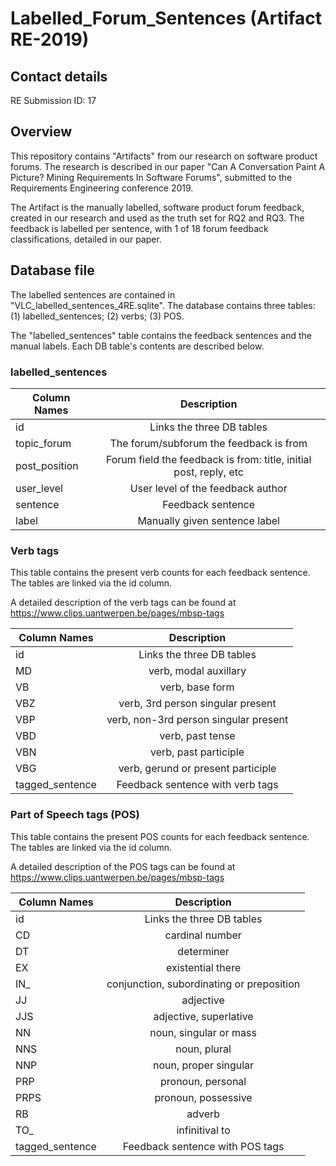 # Labelled_Forum_Sentences (Artifact RE-2019)
## Contact details

RE Submission ID: 17

## Overview
This repository contains "Artifacts" from our research on software product forums. The research is described in our paper "Can A Conversation Paint A Picture? Mining Requirements In Software Forums", submitted to the Requirements Engineering conference 2019.

The Artifact is the manually labelled, software product forum feedback, created in our research and used as the truth set for RQ2 and RQ3. The feedback is labelled per sentence, with 1 of 18 forum feedback classifications, detailed in our paper. 

## Database file

The labelled sentences are contained in "VLC_labelled_sentences_4RE.sqlite". The database contains three tables: (1) labelled_sentences; (2) verbs; (3) POS.

The "labelled_sentences" table contains the feedback sentences and the manual labels.
Each DB table's contents are described below.

### labelled_sentences

| Column Names  | Description           | 
| ------------- |:-------------:| 
| id     | Links the three DB tables | 
| topic_forum   | The forum/subforum the feedback is from     | 
| post_position | Forum field the feedback is from: title, initial post, reply, etc      | 
| user_level     | User level of the feedback author | 
| sentence   | Feedback sentence      | 
|label | Manually given sentence label      | 

### Verb tags

This table contains the present verb counts for each feedback sentence. The tables are linked via the id column.

A detailed description of the verb tags can be found at https://www.clips.uantwerpen.be/pages/mbsp-tags

| Column Names  | Description           |
| ------------- |:-------------:| 
| id     | Links the three DB tables | 
| MD |  verb, modal auxillary  | 
| VB |  verb, base form   | 
| VBZ |  verb, 3rd person singular present   | 
| VBP |  verb, non-3rd person singular present  | 
| VBD |  verb, past tense   | 
| VBN |  verb, past participle  | 
| VBG |  verb, gerund or present participle  | 
| tagged_sentence |  Feedback sentence with verb tags   | 


### Part of Speech tags (POS)

This table contains the present POS counts for each feedback sentence. The tables are linked via the id column.

A detailed description of the POS tags can be found at https://www.clips.uantwerpen.be/pages/mbsp-tags

| Column Names  | Description           | 
| ------------- |:-------------:| 
| id     | Links the three DB tables | 
| CD | cardinal number  | 
| DT | determiner   | 
| EX | existential there | 
| IN_ | conjunction, subordinating or preposition | 
| JJ | adjective | 
| JJS | adjective, superlative | 
| NN | noun, singular or mass    | 
| NNS | noun, plural | 
| NNP | noun, proper singular    | 
| PRP | pronoun, personal   | 
| PRPS | pronoun, possessive   | 
| RB | adverb   | 
| TO_ | infinitival to   | 
| tagged_sentence |  Feedback sentence with POS tags   | 
